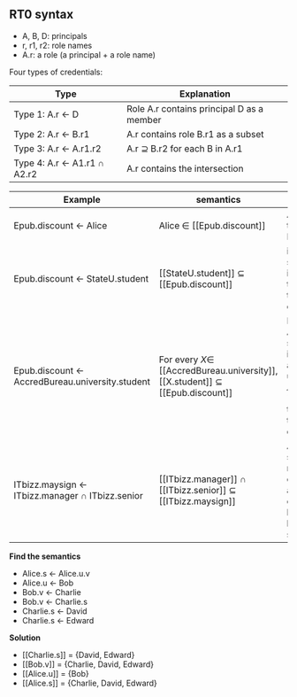 ## RT0 syntax

- A, B, D: principals
- r, r1, r2: role names
- A.r: a role (a principal + a role name)

Four types of credentials:

| Type                                     | Explanation                              |
| ---------------------------------------- | ---------------------------------------- |
| Type 1: A.r $\leftarrow$ D               | Role A.r contains principal D as a member |
| Type 2: A.r $\leftarrow$ B.r1            | A.r contains role B.r1 as a subset       |
| Type 3: A.r $\leftarrow$ A.r1.r2         | A.r $\supseteq$ B.r2 for each B in A.r1  |
| Type 4: A.r $\leftarrow$ A1.r1 $\cap$ A2.r2 | A.r contains the intersection            |

| Example                                  | semantics                                | definition                               |
| ---------------------------------------- | ---------------------------------------- | ---------------------------------------- |
| Epub.discount $\leftarrow$ Alice         | Alice $\in$ [[Epub.discount]]            | Alice belongs to the role Epu.discount   |
| Epub.discount $\leftarrow$ StateU.student | [[StateU.student]] $\subseteq$ [[Epub.discount]] | if StateU states that X is a student then I state that X gets a discount |
| Epub.discount $\leftarrow$ AccredBureau.university.student | For every $X \in$ [[AccredBureau.university]], [[X.student]] $\subseteq$ [[Epub.discount]] | If AccredBureau states that $X$ is an accredited university and  $X$ states that $Y$ is a student  then I state that $Y$ gets a discount |
| ITbizz.maysign $\leftarrow$ ITbizz.manager $\cap$ ITbizz.senior | [[ITbizz.manager]] $\cap$ [[ITbizz.senior]] $\subseteq$ [[ITbizz.maysign]] | Anyone showing a manager certificate and a senior certificate, both signed by ITbizz may sign |

__Find the semantics__
- Alice.s $\leftarrow$ Alice.u.v
- Alice.u $\leftarrow$ Bob
- Bob.v $\leftarrow$ Charlie
- Bob.v $\leftarrow$ Charlie.s
- Charlie.s $\leftarrow$ David
- Charlie.s $\leftarrow$ Edward

__Solution__

- [[Charlie.s]] = {David, Edward}
- [[Bob.v]] = {Charlie, David, Edward}
- [[Alice.u]] = {Bob}
- [[Alice.s]] = {Charlie, David, Edward}